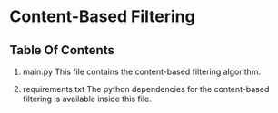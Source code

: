 # Content-Based Filtering

## Table Of Contents
1. main.py
   This file contains the content-based filtering algorithm.


2. requirements.txt 
   The python dependencies for the content-based filtering is available inside this file.


